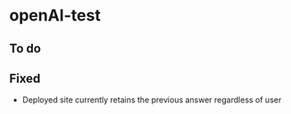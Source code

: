 # openAI-test


## To do

## Fixed
- Deployed site currently retains the previous answer regardless of user
